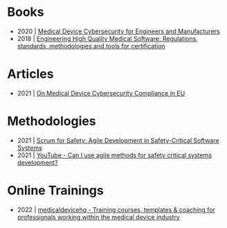 # Books

- 2020 | [Medical Device Cybersecurity for Engineers and Manufacturers](https://ieeexplore.ieee.org/document/9220003)
- 2018 | [Engineering High Quality Medical Software: Regulations, standards, methodologies and tools for certification](https://digital-library.theiet.org/content/books/he/pbhe012e)

# Articles
- 2021 | [On Medical Device Cybersecurity Compliance in EU](https://ieeexplore.ieee.org/document/9470895)

# Methodologies
- 2021 | [Scrum for Safety: Agile Development in Safety-Critical Software Systems](https://link.springer.com/chapter/10.1007/978-3-030-85347-1_10)
- 2021 | [YouTube - Can I use agile methods for safety critical systems development?](https://www.youtube.com/watch?v=F6uvlfUBZNk)

# Online Trainings
- 2022 | [medicaldevicehq - Training courses, templates & coaching for professionals working within the medical device industry](https://medicaldevicehq.com/)
